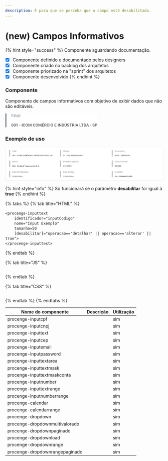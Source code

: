 ```yaml
---
description: É para que se perceba que o campo está desabilitado.
---
```


# (new) Campos Informativos

{% hint style="success" %}
Componente aguardando documentação.

* [x] Componente definido e documentado pelos designers
* [x] Componente criado no backlog dos arquitetos
* [x] Componente priorizado na "sprint" dos arquitetos
* [x] Componente desenvolvido
{% endhint %}

### Componente

Componente de campos informativos com objetivo de exibir dados que não são editáveis.

![](<../../.gitbook/assets/image (432).png>)

### Exemplo de uso

![](<../../.gitbook/assets/image (303).png>)

{% hint style="info" %}
Só funcionará se o parâmetro **desabilitar** for igual á **true**
{% endhint %}

{% tabs %}
{% tab title="HTML" %}
```markup
<procenge-inputtext
    identificador="inputCodigo"
    nome="Input Exemplo"
    tamanho=50           
    [desabilitar]="operacao=='detalhar' || operacao=='alterar' || true">
</procenge-inputtext>
```
{% endtab %}

{% tab title="JS" %}
```
```
{% endtab %}

{% tab title="CSS" %}
```
```
{% endtab %}
{% endtabs %}

| Nome do componente             | Descrição | Utilização |
| ------------------------------ | --------- | ---------- |
| procenge-inputcpf              |           | sim        |
| procenge-inputcnpj             |           | sim        |
| procenge-inputtext             |           | sim        |
| procenge-inputcep              |           | sim        |
| procenge-inputemail            |           | sim        |
| procenge-inputpassword         |           | sim        |
| procenge-inputtextarea         |           | sim        |
| procenge-inputtextmask         |           | sim        |
| procenge-inputtextmaskconta    |           | sim        |
| procenge-inputnumber           |           | sim        |
| procenge-inputtextrange        |           | sim        |
| procenge-inputnumberrange      |           | sim        |
| procenge-calendar              |           | sim        |
| procenge-calendarrange         |           | sim        |
| procenge-dropdown              |           | sim        |
| procenge-dropdownmultivalorado |           | sim        |
| procenge-dropdownpaginado      |           | sim        |
| procenge-dropdownload          |           | sim        |
| procenge-dropdownrange         |           | sim        |
| procenge-dropdownrangepaginado |           | sim        |
